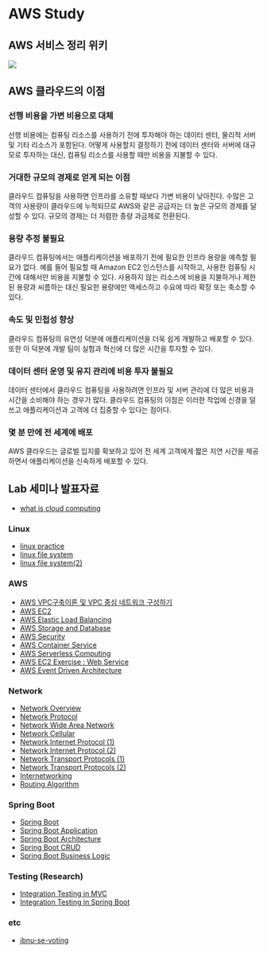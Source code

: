 # AWS Study

## AWS 서비스 정리 위키

[<img src="https://img.shields.io/badge/notion-000000?style=for-the-badge&logo=notion&logoColor=white">](https://workable-utahraptor-547.notion.site/1a35d22aa1b647be879876e7beafc84f?v=3d5a756dc2a64b108471d47b2e057fd6)

## AWS 클라우드의 이점

### 선행 비용을 가변 비용으로 대체
선행 비용에는 컴퓨팅 리소스를 사용하기 전에 투자해야 하는 데이터 센터, 물리적 서버 및 기타 리소스가 포함된다. 어떻게 사용할지 결정하기 전에 데이터 센터와 서버에 대규모로 투자하는 대신, 컴퓨팅 리소스를 사용할 때만 비용을 지불할 수 있다.

### 거대한 규모의 경제로 얻게 되는 이점
클라우드 컴퓨팅을 사용하면 인프라를 소유할 때보다 가변 비용이 낮아진다. 수많은 고객의 사용량이 클라우드에 누적되므로 AWS와 같은 공급자는 더 높은 규모의 경제를 달성할 수 있다. 규모의 경제는 더 저렴한 종량 과금제로 전환된다.

### 용량 추정 불필요
클라우드 컴퓨팅에서는 애플리케이션을 배포하기 전에 필요한 인프라 용량을 예측할 필요가 없다. 예를 들어 필요할 때 Amazon EC2 인스턴스를 시작하고, 사용한 컴퓨팅 시간에 대해서만 비용을 지불할 수 있다. 사용하지 않는 리소스에 비용을 지불하거나 제한된 용량과 씨름하는 대신 필요한 용량에만 액세스하고 수요에 따라 확장 또는 축소할 수 있다.

### 속도 및 민첩성 향상
클라우드 컴퓨팅의 유연성 덕분에 애플리케이션을 더욱 쉽게 개발하고 배포할 수 있다. 또한 이 덕분에 개발 팀이 실험과 혁신에 더 많은 시간을 투자할 수 있다.

### 데이터 센터 운영 및 유지 관리에 비용 투자 불필요
데이터 센터에서 클라우드 컴퓨팅을 사용하려면 인프라 및 서버 관리에 더 많은 비용과 시간을 소비해야 하는 경우가 많다. 클라우드 컴퓨팅의 이점은 이러한 작업에 신경을 덜 쓰고 애플리케이션과 고객에 더 집중할 수 있다는 점이다.

### 몇 분 만에 전 세계에 배포
AWS 클라우드는 글로벌 입지를 확보하고 있어 전 세계 고객에게 짧은 지연 시간을 제공하면서 애플리케이션을 신속하게 배포할 수 있다.

## Lab 세미나 발표자료

- [what is cloud computing](https://github.com/kiku99/Cloud/blob/master/Linux/01_What%20is%20Cloud%20Computing.pdf)

### Linux
- [linux practice](https://github.com/kiku99/Cloud/blob/master/Linux/02_Linux%20Practice.pdf)
- [linux file system](https://github.com/kiku99/Cloud/blob/master/Linux/03_Linux%20File%20system.pdf)
- [linux file system(2)](https://github.com/kiku99/Cloud/blob/master/Linux/04_Linux%20File%20system(2).pdf)

### AWS 
- [AWS VPC구축이론 및 VPC 중심 네트워크 구성하기](https://github.com/kiku99/Cloud/blob/master/AWS/00.AWS%20VPC%20%EA%B5%AC%EC%B6%95%EC%9D%B4%EB%A1%A0%20%EB%B0%8F%20VPC%20%EC%A4%91%EC%8B%AC%20%EB%84%A4%ED%8A%B8%EC%9B%8C%ED%81%AC%20%EA%B5%AC%EC%84%B1%ED%95%98%EA%B8%B0.pdf)
- [AWS EC2](https://github.com/kiku99/Cloud/blob/master/AWS/01.AWS%20EC2.pdf)
- [AWS Elastic Load Balancing](https://github.com/kiku99/Cloud/blob/master/AWS/02.AWS%20Elastic%20Load%20Balancing.pdf)
- [AWS Storage and Database](https://github.com/kiku99/Cloud/blob/master/AWS/03.AWS%20Storage%20and%20Database.pdf)
- [AWS Security](https://github.com/kiku99/Cloud/blob/master/AWS/04.AWS%20Security.pdf)
- [AWS Container Service](https://github.com/kiku99/Cloud/blob/master/AWS/05.AWS%20Container%20Service.pdf)
- [AWS Serverless Computing](https://github.com/kiku99/Cloud/blob/master/AWS/06.AWS%20Serverless%20Computing.pdf)
- [AWS EC2 Exercise : Web Service](https://github.com/kiku99/Cloud/blob/master/AWS/07.%20AWS%20EC2%20web%20service.pdf)
- [AWS Event Driven Architecture](https://github.com/kiku99/Cloud/blob/master/AWS/08.%20AWS%20Event%20Driven%20Architecture.pdf)

### Network
- [Network Overview](https://github.com/kiku99/Cloud/blob/master/Network/00.%20Network%20Overview.pdf)
- [Network Protocol](https://github.com/kiku99/Cloud/blob/master/Network/01.%20Network%20Protocol.pdf)
- [Network Wide Area Network](https://github.com/kiku99/Cloud/blob/master/Network/02.%20Network%20Wide%20Area%20Network.pdf)
- [Network Cellular](https://github.com/kiku99/Cloud/blob/master/Network/03.%20Network%20Cellular.pdf)
- [Network Internet Protocol (1)](https://github.com/kiku99/Cloud/blob/master/Network/04.%20Network%20Internet%20Protocol%20(1).pdf)
- [Network Internet Protocol (2)](https://github.com/kiku99/Cloud/blob/master/Network/05.%20Network%20Internet%20Protocol%20(2).pdf)
- [Network Transport Protocols (1)](https://github.com/kiku99/AWS/blob/master/Network/06.%20Network%20Transport%20Protocols%20(1).pdf)
- [Network Transport Protocols (2)](https://github.com/kiku99/AWS/blob/master/Network/07.%20Network%20Transport%20Protocols%20(2).pdf)
- [Internetworking]()
- [Routing Algorithm]()

### Spring Boot
- [Spring Boot](https://github.com/kiku99/Cloud/blob/master/SpringBoot/00.Spring%20Boot.pdf)
- [Spring Boot Application](https://github.com/kiku99/Cloud/blob/master/SpringBoot/01.Spring%20Boot%20Application.pdf)
- [Spring Boot Architecture](https://github.com/kiku99/Cloud/blob/master/SpringBoot/02.Spring%20Boot%20Architecture.pdf)
- [Spring Boot CRUD](https://github.com/kiku99/Cloud/blob/master/SpringBoot/03.Spring%20Boot%20CRUD.pdf)
- [Spring Boot Business Logic](https://github.com/kiku99/Cloud/blob/master/SpringBoot/04.Spring%20Boot%20Business%20Logic.pdf)

### Testing (Research)
- [Integration Testing in MVC](https://github.com/kiku99/Cloud/blob/master/Testing/00.%20Integration%20Testing.pdf)
- [Integration Testing in Spring Boot](https://github.com/kiku99/Cloud/blob/master/Testing/01.%20Integration%20Testing%20in%20Spring%20Boot.pdf)

### etc
- [jbnu-se-voting](https://github.com/kiku99/Cloud/blob/master/etc/jbnu-se-voting.pdf)
